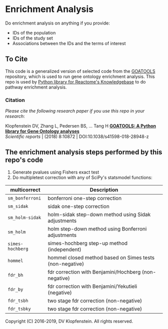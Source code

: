 # Enrichment Analysis

Do enrichment analysis on anything if you provide:
  * IDs of the population 
  * IDs of the study set
  * Associations between the IDs and the terms of interest

## To Cite
This code is a generalized version of selected code from the [GOATOOLS](https://github.com/tanghaibao/goatools) repository,
which is used to run gene ontology enrichment analysis. 
This repo is used by
[Python library for Reactome's Knowledgebase](https://github.com/dvklopfenstein/reactome_neo4j_py/blob/master/README.md)
to do pathway enrichment analysis.

### Citation
_Please cite the following research paper if you use this repo in your research_:

Klopfenstein DV, Zhang L, Pedersen BS, ... Tang H
[**GOATOOLS: A Python library for Gene Ontology analyses**](https://www.nature.com/articles/s41598-018-28948-z)    
_Scientific reports_ | (2018) 8:10872 | DOI:10.1038/s41598-018-28948-z

## The enrichment analysis steps performed by this repo's code
  1. Generate pvalues using Fishers exact test
  2. Do multipletest correction with any of SciPy's statsmodel functions:    

| multicorrect   | Description
|----------------|--------------------------------------
|`sm_bonferroni` | bonferroni one-step correction    
|`sm_sidak`      | sidak one-step correction    
|`sm_holm-sidak` | holm-sidak step-down method using Sidak adjustments    
|`sm_holm`       | holm step-down method using Bonferroni adjustments    
|`simes-hochberg`| simes-hochberg step-up method (independent)    
|`hommel`        | hommel closed method based on Simes tests (non-negative)    
|`fdr_bh`        | fdr correction with Benjamini/Hochberg (non-negative)    
|`fdr_by`        | fdr correction with Benjamini/Yekutieli (negative)    
|`fdr_tsbh`      | two stage fdr correction (non-negative)    
|`fdr_tsbky`     | two stage fdr correction (non-negative)    

Copyright (C) 2016-2019, DV Klopfenstein. All rights reserved.
